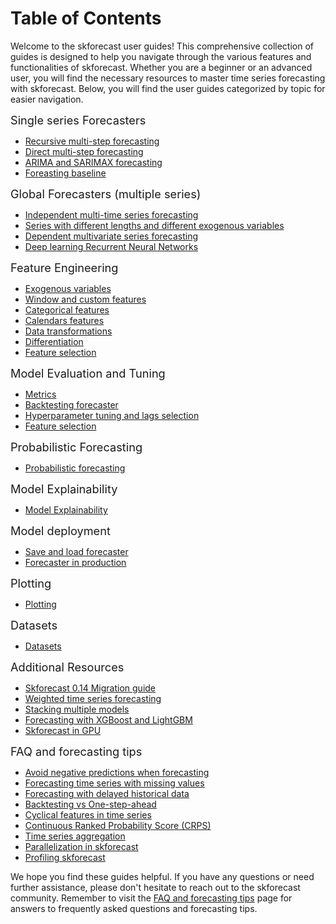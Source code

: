 # Table of Contents

Welcome to the skforecast user guides! This comprehensive collection of guides is designed to help you navigate through the various features and functionalities of skforecast. Whether you are a beginner or an advanced user, you will find the necessary resources to master time series forecasting with skforecast. Below, you will find the user guides categorized by topic for easier navigation.

<span style="font-size: 1.3em;">Single series Forecasters</span>

- [Recursive multi-step forecasting](../user_guides/autoregresive-forecaster.html)
- [Direct multi-step forecasting](../user_guides/direct-multi-step-forecasting.html)
- [ARIMA and SARIMAX forecasting](../user_guides/forecasting-sarimax-arima.html)
- [Foreasting baseline](../user_guides/forecasting-baseline.html)

<span style="font-size: 1.3em;">Global Forecasters (multiple series)</span>

- [Independent multi-time series forecasting](../user_guides/independent-multi-time-series-forecasting.html)
- [Series with different lengths and different exogenous variables](../user_guides/multi-series-with-different-length-and-different_exog.html)
- [Dependent multivariate series forecasting](../user_guides/dependent-multi-series-multivariate-forecasting.html)
- [Deep learning Recurrent Neural Networks](../user_guides/forecasting-with-deep-learning-rnn-lstm.html)

<span style="font-size: 1.3em;">Feature Engineering</span>

- [Exogenous variables](../user_guides/exogenous-variables.html)
- [Window and custom features](../user_guides/window-features-and-custom-features.html)
- [Categorical features](../user_guides/categorical-features.html)
- [Calendars features](../user_guides/calendar-features.html)
- [Data transformations](../user_guides/sklearn-transformers-and-pipeline.html)
- [Differentiation](../user_guides/time-series-differentiation.html)
- [Feature selection](../user_guides/feature-selection.html)

<span style="font-size: 1.3em;">Model Evaluation and Tuning</span>

- [Metrics](../user_guides/metrics.html)
- [Backtesting forecaster](../user_guides/backtesting.html)
- [Hyperparameter tuning and lags selection](../user_guides/hyperparameter-tuning-and-lags-selection.html)
- [Feature selection](../user_guides/feature-selection.html)

<span style="font-size: 1.3em;">Probabilistic Forecasting</span>

- [Probabilistic forecasting](../user_guides/probabilistic-forecasting.html)

<span style="font-size: 1.3em;">Model Explainability</span>

- [Model Explainability](../user_guides/explainability.html)

<span style="font-size: 1.3em;">Model deployment</span>

- [Save and load forecaster](../user_guides/save-load-forecaster.html)
- [Forecaster in production](../user_guides/forecaster-in-production.html)

<span style="font-size: 1.3em;">Plotting</span>

- [Plotting](../user_guides/plotting.html)

<span style="font-size: 1.3em;">Datasets</span>

- [Datasets](../user_guides/datasets.html)

<span style="font-size: 1.3em;">Additional Resources</span>

- [Skforecast 0.14 Migration guide](../user_guides/migration-guide.html)
- [Weighted time series forecasting](../user_guides/weighted-time-series-forecasting.html)
- [Stacking multiple models](../user_guides/stacking-ensemble-models-forecasting.html)
- [Forecasting with XGBoost and LightGBM](../user_guides/forecasting-xgboost-lightgbm.html)
- [Skforecast in GPU](../user_guides/skforecast-in-GPU.html)

<span style="font-size: 1.3em;">FAQ and forecasting tips</span>

- [Avoid negative predictions when forecasting](../faq/non-negative-predictions.html)
- [Forecasting time series with missing values](../faq/forecasting-time-series-with-missing-values.html)
- [Forecasting with delayed historical data](../faq/forecasting-with-delayed-historical-data.html)
- [Backtesting vs One-step-ahead](../faq/parameters-search-backtesting-vs-one-step-ahead.html)
- [Cyclical features in time series](../faq/cyclical-features-time-series.html)
- [Continuous Ranked Probability Score (CRPS)](../faq/probabilistic-forecasting-crps-score.html)
- [Time series aggregation](../faq/time-series-aggregation.html)
- [Parallelization in skforecast](../faq/parallelization-skforecast.html)
- [Profiling skforecast](../faq/profiling-skforecast.html)


We hope you find these guides helpful. If you have any questions or need further assistance, please don't hesitate to reach out to the skforecast community. Remember to visit the [FAQ and forecasting tips](../faq/table-of-contents.html) page for answers to frequently asked questions and forecasting tips.
